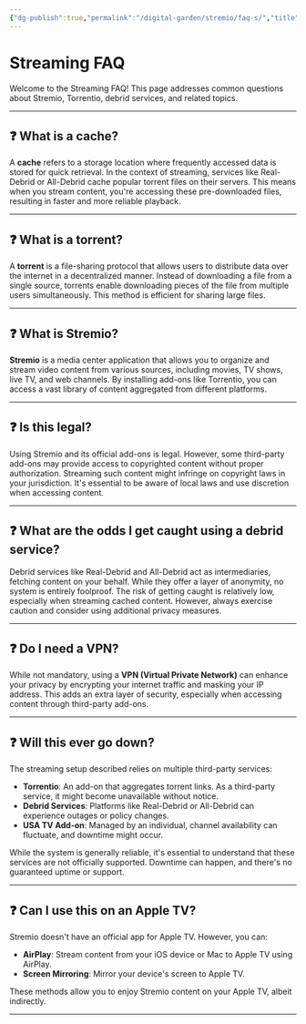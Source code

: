 ```yaml
---
{"dg-publish":true,"permalink":"/digital-garden/stremio/faq-s/","title":"Streaming FAQ","tags":["stremio faq"]}
---
```



# Streaming FAQ

Welcome to the Streaming FAQ! This page addresses common questions about Stremio, Torrentio, debrid services, and related topics.

---

## ❓ What is a cache?

A **cache** refers to a storage location where frequently accessed data is stored for quick retrieval. In the context of streaming, services like Real-Debrid or All-Debrid cache popular torrent files on their servers. This means when you stream content, you're accessing these pre-downloaded files, resulting in faster and more reliable playback.

---

## ❓ What is a torrent?

A **torrent** is a file-sharing protocol that allows users to distribute data over the internet in a decentralized manner. Instead of downloading a file from a single source, torrents enable downloading pieces of the file from multiple users simultaneously. This method is efficient for sharing large files.

---

## ❓ What is Stremio?

**Stremio** is a media center application that allows you to organize and stream video content from various sources, including movies, TV shows, live TV, and web channels. By installing add-ons like Torrentio, you can access a vast library of content aggregated from different platforms.

---

## ❓ Is this legal?

Using Stremio and its official add-ons is legal. However, some third-party add-ons may provide access to copyrighted content without proper authorization. Streaming such content might infringe on copyright laws in your jurisdiction. It's essential to be aware of local laws and use discretion when accessing content.

---

## ❓ What are the odds I get caught using a debrid service?

Debrid services like Real-Debrid and All-Debrid act as intermediaries, fetching content on your behalf. While they offer a layer of anonymity, no system is entirely foolproof. The risk of getting caught is relatively low, especially when streaming cached content. However, always exercise caution and consider using additional privacy measures.

---

## ❓ Do I need a VPN?

While not mandatory, using a **VPN (Virtual Private Network)** can enhance your privacy by encrypting your internet traffic and masking your IP address. This adds an extra layer of security, especially when accessing content through third-party add-ons.

---

## ❓ Will this ever go down?

The streaming setup described relies on multiple third-party services:

- **Torrentio**: An add-on that aggregates torrent links. As a third-party service, it might become unavailable without notice.
- **Debrid Services**: Platforms like Real-Debrid or All-Debrid can experience outages or policy changes.
- **USA TV Add-on**: Managed by an individual, channel availability can fluctuate, and downtime might occur.

While the system is generally reliable, it's essential to understand that these services are not officially supported. Downtime can happen, and there's no guaranteed uptime or support.

---

## ❓ Can I use this on an Apple TV?

Stremio doesn't have an official app for Apple TV. However, you can:

- **AirPlay**: Stream content from your iOS device or Mac to Apple TV using AirPlay.
- **Screen Mirroring**: Mirror your device's screen to Apple TV.

These methods allow you to enjoy Stremio content on your Apple TV, albeit indirectly.

---